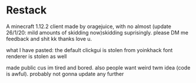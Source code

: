 # Restack
A minecraft 1.12.2 client made by oragejuice, with no almost (update 26/1/20: mild amounts of skidding now)skidding suprisingly.
please DM me feedback and shit kk thanks love u.

what I have pasted:
the default clickgui is stolen from yoinkhack
font renderer is stolen as well

made public cus im tired and bored. also people want weird twm idea (code is awful). probably not gonna update any further 
